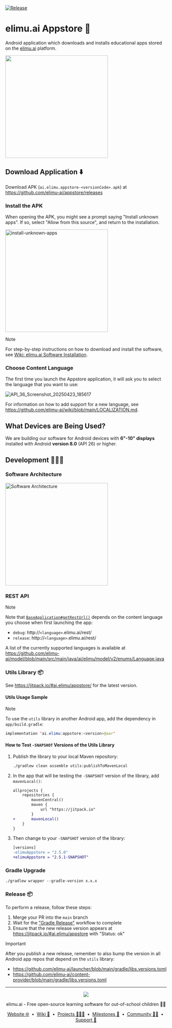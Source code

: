[![Release](https://jitpack.io/v/ai.elimu/appstore.svg)](https://jitpack.io/#ai.elimu/appstore)

# elimu.ai Appstore 📲

Android application which downloads and installs educational apps stored on the [elimu.ai](http://elimu.ai) platform.

<img width="320" src="https://user-images.githubusercontent.com/15718174/84632262-39fec180-af21-11ea-8a8a-215120744f05.png">

## Download Application ⬇️

Download APK (`ai.elimu.appstore-<versionCode>.apk`) at https://github.com/elimu-ai/appstore/releases

### Install the APK

When opening the APK, you might see a prompt saying "Install unknown apps". If so, select "Allow from this source", and return to the installation.

<img width="320" alt="install-unknown-apps" src="https://user-images.githubusercontent.com/15718174/84587915-c93ea300-ae55-11ea-9116-448fc76ebede.png">

> [!NOTE]
> For step-by-step instructions on how to download and install the software, see [Wiki: elimu.ai Software Installation](https://github.com/elimu-ai/wiki/blob/main/SOFTWARE_INSTALLATION.md).

### Choose Content Language

The first time you launch the Appstore application, it will ask you to select the language that you want to use:

![API_36_Screenshot_20250423_185617](https://github.com/user-attachments/assets/4c336178-b5d6-42a4-85c1-0c3ca559fc17)

For information on how to add support for a new language, see https://github.com/elimu-ai/wiki/blob/main/LOCALIZATION.md.

## What Devices are Being Used?

We are building our software for Android devices with **6"-10" displays** installed with Android **version 8.0** (API 26) or higher.

## Development 👩🏽‍💻

### Software Architecture

[
  <img width="320" alt="Software Architecture" src="https://user-images.githubusercontent.com/15718174/83595568-fb6a1e00-a594-11ea-990a-10c0bd62ed11.png">
](https://github.com/elimu-ai/wiki/blob/main/SOFTWARE_ARCHITECTURE.md)

### REST API

> [!NOTE]
> Note that [`BaseApplication#getRestUrl()`](https://github.com/elimu-ai/appstore/blob/main/app/src/main/java/ai/elimu/appstore/BaseApplication.java#L48) depends on the content language you choose when first launching the app:
  * `debug`: http://`<language>`.elimu.ai/rest/
  * `release`: http://`<language>`.elimu.ai/rest/

A list of the currently supported languages is available at https://github.com/elimu-ai/model/blob/main/src/main/java/ai/elimu/model/v2/enums/Language.java

### Utils Library 📦

See https://jitpack.io/#ai.elimu/appstore/ for the latest version.

#### Utils Usage Sample

> [!NOTE]
> To use the `utils` library in another Android app, add the dependency in `app/build.gradle`:

```java
implementation 'ai.elimu:appstore:<version>@aar'
```

<a name="utils-snapshot"></a>
#### How to Test `-SNAPSHOT` Versions of the Utils Library

1. Publish the library to your local Maven repository:
    ```sh
    ./gradlew clean assemble utils:publishToMavenLocal
    ```
2. In the app that will be testing the `-SNAPSHOT` version of the library, add `mavenLocal()`:
    ```diff
    allprojects {
        repositories {
            mavenCentral()
            maven {
                url "https://jitpack.io"
            }
    +       mavenLocal()
        }
    }
    ```
3. Then change to your `-SNAPSHOT` version of the library:
    ```diff
    [versions]
    -elimuAppstore = "2.5.0"
    +elimuAppstore = "2.5.1-SNAPSHOT"
    ```

### Gradle Upgrade

```
./gradlew wrapper --gradle-version x.x.x
```

### Release 📦

To perform a release, follow these steps:

1. Merge your PR into the `main` branch
1. Wait for the ["Gradle Release"](https://github.com/elimu-ai/appstore/actions/workflows/gradle-release.yml) workflow to complete
1. Ensure that the new release version appears at https://jitpack.io/#ai.elimu/appstore with "Status: ok"

> [!IMPORTANT]
> After you publish a new release, remember to also bump the version in all Android app repos that depend on the `utils` library:
> * https://github.com/elimu-ai/launcher/blob/main/gradle/libs.versions.toml
> * https://github.com/elimu-ai/content-provider/blob/main/gradle/libs.versions.toml

---

<p align="center">
  <img src="https://github.com/elimu-ai/webapp/blob/main/src/main/webapp/static/img/logo-text-256x78.png" />
</p>
<p align="center">
  elimu.ai - Free open-source learning software for out-of-school children 🚀✨
</p>
<p align="center">
  <a href="https://elimu.ai">Website 🌐</a>
  &nbsp;•&nbsp;
  <a href="https://github.com/elimu-ai/wiki#readme">Wiki 📃</a>
  &nbsp;•&nbsp;
  <a href="https://github.com/orgs/elimu-ai/projects?query=is%3Aopen">Projects 👩🏽‍💻</a>
  &nbsp;•&nbsp;
  <a href="https://github.com/elimu-ai/wiki/milestones">Milestones 🎯</a>
  &nbsp;•&nbsp;
  <a href="https://github.com/elimu-ai/wiki#open-source-community">Community 👋🏽</a>
  &nbsp;•&nbsp;
  <a href="https://www.drips.network/app/drip-lists/41305178594442616889778610143373288091511468151140966646158126636698">Support 💜</a>
</p>
